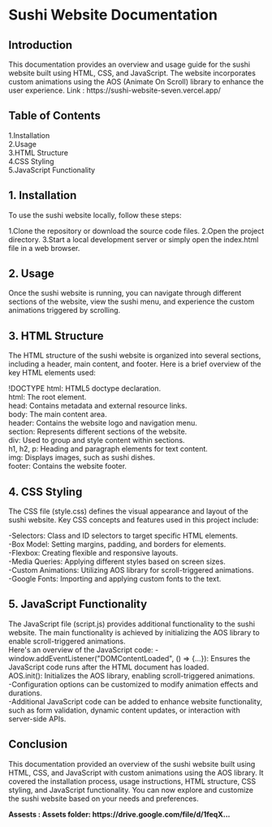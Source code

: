 <html>
  <h1>Sushi Website Documentation</h1>
  <h2>Introduction</h2>
<p>This documentation provides an overview and usage guide for the sushi website built using HTML, CSS, and JavaScript. The website incorporates custom animations using the AOS (Animate On Scroll) library to enhance the user experience. 
  Link : https://sushi-website-seven.vercel.app/ <br>
  </p>

  <h2>Table of Contents</h2>
1.Installation<br>
2.Usage<br>
3.HTML Structure<br>
4.CSS Styling<br>
5.JavaScript Functionality<br>
  
  <h2> 1. Installation </h2>
To use the sushi website locally, follow these steps:

1.Clone the repository or download the source code files.
2.Open the project directory.
3.Start a local development server or simply open the index.html file in a web browser.
  
  <h2>2. Usage</h2>
Once the sushi website is running, you can navigate through different sections of the website, view the sushi menu, and experience the custom animations triggered by scrolling.
  
  <h2>3. HTML Structure</h2>
<p>The HTML structure of the sushi website is organized into several sections, including a header, main content, and footer. Here is a brief overview of the key HTML elements used:

!DOCTYPE html: HTML5 doctype declaration.<br>
html: The root element.<br>
head: Contains metadata and external resource links.<br>
body: The main content area.<br>
header: Contains the website logo and navigation menu.<br>
section: Represents different sections of the website.<br>
div: Used to group and style content within sections.<br>
h1, h2, p: Heading and paragraph elements for text content.<br>
img: Displays images, such as sushi dishes.<br>
footer: Contains the website footer.<br><p>

  <h2>4. CSS Styling</h2>
<P>The CSS file (style.css) defines the visual appearance and layout of the sushi website. Key CSS concepts and features used in this project include:

-Selectors: Class and ID selectors to target specific HTML elements.<br>
-Box Model: Setting margins, padding, and borders for elements.<br>
-Flexbox: Creating flexible and responsive layouts.<br>
-Media Queries: Applying different styles based on screen sizes.<br>
-Custom Animations: Utilizing AOS library for scroll-triggered animations.<br>
-Google Fonts: Importing and applying custom fonts to the text.<br><P>
  
  <h2>5. JavaScript Functionality</h2>
The JavaScript file (script.js) provides additional functionality to the sushi website. The main functionality is achieved by initializing the AOS library to enable scroll-triggered animations. <br>
  Here's an overview of the JavaScript code:
 -window.addEventListener("DOMContentLoaded", () => {...}): Ensures the JavaScript code runs after the HTML document has loaded.<br>
 AOS.init(): Initializes the AOS library, enabling scroll-triggered animations.<br>
-Configuration options can be customized to modify animation effects and durations.<br>
-Additional JavaScript code can be added to enhance website functionality, such as form validation, dynamic content updates, or interaction with server-side APIs.<br>

  <h2>Conclusion</h2> 
This documentation provided an overview of the sushi website built using HTML, CSS, and JavaScript with custom animations using the AOS library. It covered the installation process, usage instructions, HTML structure, CSS styling, and JavaScript functionality. You can now explore and customize the sushi website based on your needs and preferences.
  
  <p><b>Assests : Assets folder: https://drive.google.com/file/d/1feqX...</b></p>
</html>
